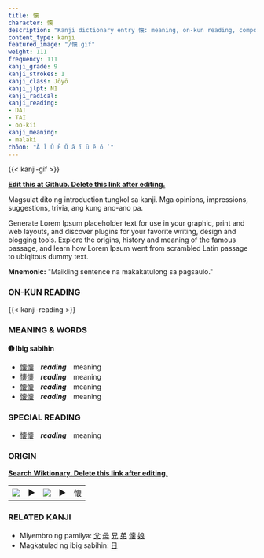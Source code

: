 ```yaml
---
title: 懐
character: 懐
description: "Kanji dictionary entry 懐: meaning, on-kun reading, compounds, origin, related kanji"
content_type: kanji
featured_image: "/懐.gif"
weight: 111
frequency: 111
kanji_grade: 9
kanji_strokes: 1
kanji_class: Jōyō
kanji_jlpt: N1
kanji_radical: 
kanji_reading: 
- DAI
- TAI
- oo-kii
kanji_meaning:
- malaki
chōon: "Ā Ī Ū Ē Ō ā ī ū ē ō ’"
---
```

[//]: # (Don't edit the line below. Kanji animated GIF code is automatically generated.)
{{< kanji-gif >}}

[//]: # (Edit below this line.)

**[Edit this at Github. Delete this link after editing.](https://github.com/tim0g/tim/tree/main/content/kanji/懐/index.md)**

Magsulat dito ng introduction tungkol sa kanji. Mga opinions, impressions, suggestions, trivia, ang kung ano-ano pa.

Generate Lorem Ipsum placeholder text for use in your graphic, print and web layouts, and discover plugins for your favorite writing, design and blogging tools. Explore the origins, history and meaning of the famous passage, and learn how Lorem Ipsum went from scrambled Latin passage to ubiqitous dummy text.
 
**Mnemonic:** "Maikling sentence na makakatulong sa pagsaulo."

### ON-KUN READING

[//]: # (Don't edit the line below. ON-KUN READING code is automatically generated.)
{{< kanji-reading >}}

### MEANING & WORDS

#### ➊ **Ibig sabihin**
  - [懐](../懐)[懐](../懐)　***reading***　meaning
  - [懐](../懐)[懐](../懐)　***reading***　meaning
  - [懐](../懐)[懐](../懐)　***reading***　meaning
  - [懐](../懐)[懐](../懐)　***reading***　meaning

### SPECIAL READING
  - [懐](../懐)[懐](../懐)　***reading***　meaning

### ORIGIN

**[Search Wiktionary. Delete this link after editing.](https://wiktionary.org/wiki/懐)**
<table class="kanji-table"><tr><td>
<img src="60px-懐-bronze.svg.png">
</td><td>▶</td><td>
<img src="60px-懐-oracle.svg.png">
</td><td>▶</td>
<td class="kanji-origin">懐</td>
</tr></table>

### RELATED KANJI
- Miyembro ng pamilya: [父](../父) [母](../母) [兄](../兄) [弟](../弟) [懐](../懐) [娘](../娘)
- Magkatulad ng ibig sabihin: [日](../日)

